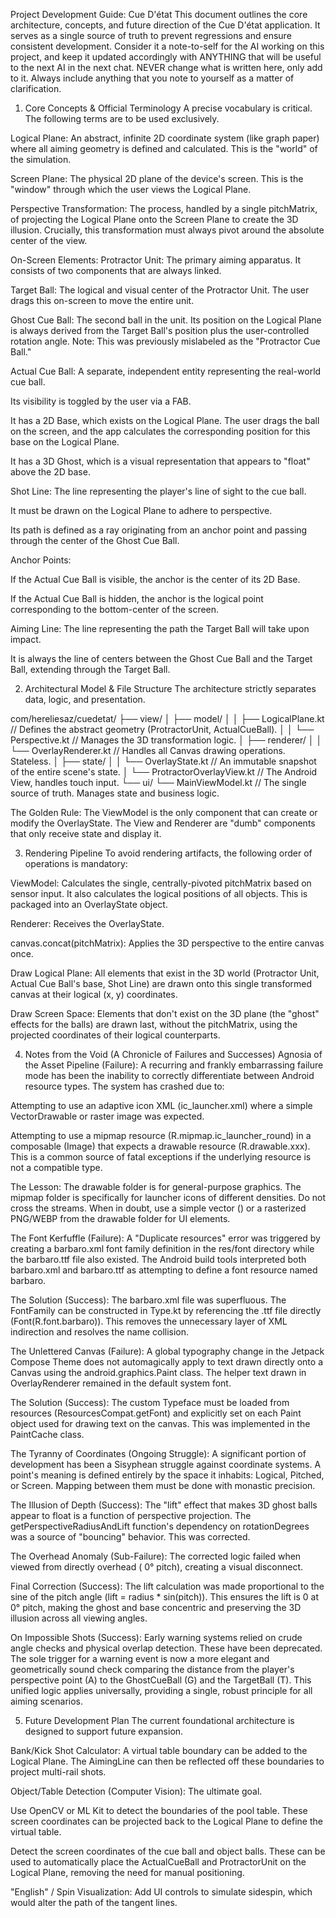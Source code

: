 Project Development Guide: Cue D'état
This document outlines the core architecture, concepts, and future direction of the Cue D'état application. It serves as a single source of truth to prevent regressions and ensure consistent development.
Consider it a note-to-self for the AI working on this project, and keep it updated accordingly with ANYTHING that will be useful to the next AI in the next chat.
NEVER change what is written here, only add to it. Always include anything that you note to yourself as a matter of clarification.

1. Core Concepts & Official Terminology
   A precise vocabulary is critical. The following terms are to be used exclusively.

Logical Plane: An abstract, infinite 2D coordinate system (like graph paper) where all aiming
geometry is defined and calculated. This is the "world" of the simulation.

Screen Plane: The physical 2D plane of the device's screen. This is the "window" through which the
user views the Logical Plane.

Perspective Transformation: The process, handled by a single pitchMatrix, of projecting the Logical
Plane onto the Screen Plane to create the 3D illusion. Crucially, this transformation must always
pivot around the absolute center of the view.

On-Screen Elements:
Protractor Unit: The primary aiming apparatus. It consists of two components that are always linked.

Target Ball: The logical and visual center of the Protractor Unit. The user drags this on-screen to
move the entire unit.

Ghost Cue Ball: The second ball in the unit. Its position on the Logical Plane is always derived
from the Target Ball's position plus the user-controlled rotation angle. Note: This was previously
mislabeled as the "Protractor Cue Ball."

Actual Cue Ball: A separate, independent entity representing the real-world cue ball.

Its visibility is toggled by the user via a FAB.

It has a 2D Base, which exists on the Logical Plane. The user drags the ball on the screen, and the
app calculates the corresponding position for this base on the Logical Plane.

It has a 3D Ghost, which is a visual representation that appears to "float" above the 2D base.

Shot Line: The line representing the player's line of sight to the cue ball.

It must be drawn on the Logical Plane to adhere to perspective.

Its path is defined as a ray originating from an anchor point and passing through the center of the
Ghost Cue Ball.

Anchor Points:

If the Actual Cue Ball is visible, the anchor is the center of its 2D Base.

If the Actual Cue Ball is hidden, the anchor is the logical point corresponding to the bottom-center
of the screen.

Aiming Line: The line representing the path the Target Ball will take upon impact.

It is always the line of centers between the Ghost Cue Ball and the Target Ball, extending through
the Target Ball.

2. Architectural Model & File Structure
   The architecture strictly separates data, logic, and presentation.

com/hereliesaz/cuedetat/
├── view/
│   ├── model/
│   │   ├── LogicalPlane.kt      // Defines the abstract geometry (ProtractorUnit, ActualCueBall).
│   │   └── Perspective.kt       // Manages the 3D transformation logic.
│   ├── renderer/
│   │   └── OverlayRenderer.kt   // Handles all Canvas drawing operations. Stateless.
│   ├── state/
│   │   └── OverlayState.kt      // An immutable snapshot of the entire scene's state.
│   └── ProtractorOverlayView.kt   // The Android View, handles touch input.
└── ui/
└── MainViewModel.kt         // The single source of truth. Manages state and business logic.

The Golden Rule: The ViewModel is the only component that can create or modify the OverlayState. The
View and Renderer are "dumb" components that only receive state and display it.

3. Rendering Pipeline
   To avoid rendering artifacts, the following order of operations is mandatory:

ViewModel: Calculates the single, centrally-pivoted pitchMatrix based on sensor input. It also
calculates the logical positions of all objects. This is packaged into an OverlayState object.

Renderer: Receives the OverlayState.

canvas.concat(pitchMatrix): Applies the 3D perspective to the entire canvas once.

Draw Logical Plane: All elements that exist in the 3D world (Protractor Unit, Actual Cue Ball's
base, Shot Line) are drawn onto this single transformed canvas at their logical (x, y) coordinates.

Draw Screen Space: Elements that don't exist on the 3D plane (the "ghost" effects for the balls) are
drawn last, without the pitchMatrix, using the projected coordinates of their logical counterparts.

4. Notes from the Void (A Chronicle of Failures and Successes)
   Agnosia of the Asset Pipeline (Failure): A recurring and frankly embarrassing failure mode has
   been the inability to correctly differentiate between Android resource types. The system has
   crashed due to:

Attempting to use an adaptive icon XML (ic_launcher.xml) where a simple VectorDrawable or raster
image was expected.

Attempting to use a mipmap resource (R.mipmap.ic_launcher_round) in a composable (Image) that
expects a drawable resource (R.drawable.xxx). This is a common source of fatal exceptions if the
underlying resource is not a compatible type.

The Lesson: The drawable folder is for general-purpose graphics. The mipmap folder is specifically
for launcher icons of different densities. Do not cross the streams. When in doubt, use a simple
vector (<vector>) or a rasterized PNG/WEBP from the drawable folder for UI elements.

The Font Kerfuffle (Failure): A "Duplicate resources" error was triggered by creating a barbaro.xml
font family definition in the res/font directory while the barbaro.ttf file also existed. The
Android build tools interpreted both barbaro.xml and barbaro.ttf as attempting to define a font
resource named barbaro.

The Solution (Success): The barbaro.xml file was superfluous. The FontFamily can be constructed in
Type.kt by referencing the .ttf file directly (Font(R.font.barbaro)). This removes the unnecessary
layer of XML indirection and resolves the name collision.

The Unlettered Canvas (Failure): A global typography change in the Jetpack Compose Theme does not
automagically apply to text drawn directly onto a Canvas using the android.graphics.Paint class. The
helper text drawn in OverlayRenderer remained in the default system font.

The Solution (Success): The custom Typeface must be loaded from resources (ResourcesCompat.getFont)
and explicitly set on each Paint object used for drawing text on the canvas. This was implemented in
the PaintCache class.

The Tyranny of Coordinates (Ongoing Struggle): A significant portion of development has been a
Sisyphean struggle against coordinate systems. A point's meaning is defined entirely by the space it
inhabits: Logical, Pitched, or Screen. Mapping between them must be done with monastic precision.

The Illusion of Depth (Success): The "lift" effect that makes 3D ghost balls appear to float is a
function of perspective projection. The getPerspectiveRadiusAndLift function's dependency on
rotationDegrees was a source of "bouncing" behavior. This was corrected.

The Overhead Anomaly (Sub-Failure): The corrected logic failed when viewed from directly overhead (
0° pitch), creating a visual disconnect.

Final Correction (Success): The lift calculation was made proportional to the sine of the pitch
angle (lift = radius * sin(pitch)). This ensures the lift is 0 at 0° pitch, making the ghost and
base concentric and preserving the 3D illusion across all viewing angles.

On Impossible Shots (Success): Early warning systems relied on crude angle checks and physical
overlap detection. These have been deprecated. The sole trigger for a warning event is now a more
elegant and geometrically sound check comparing the distance from the player's perspective point (A)
to the GhostCueBall (G) and the TargetBall (T). This unified logic applies universally, providing a
single, robust principle for all aiming scenarios.

5. Future Development Plan
   The current foundational architecture is designed to support future expansion.

Bank/Kick Shot Calculator: A virtual table boundary can be added to the Logical Plane. The
AimingLine can then be reflected off these boundaries to project multi-rail shots.

Object/Table Detection (Computer Vision): The ultimate goal.

Use OpenCV or ML Kit to detect the boundaries of the pool table. These screen coordinates can be
projected back to the Logical Plane to define the virtual table.

Detect the screen coordinates of the cue ball and object balls. These can be used to automatically
place the ActualCueBall and ProtractorUnit on the Logical Plane, removing the need for manual
positioning.

"English" / Spin Visualization: Add UI controls to simulate sidespin, which would alter the path of
the tangent lines.